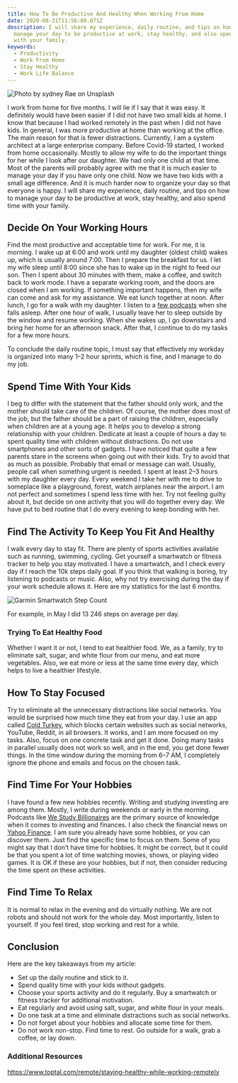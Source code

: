 ```yaml
---
title: How To Be Productive And Healthy When Working From Home
date: 2020-08-31T11:56:00.071Z
description: I will share my experience, daily routine, and tips on how to
  manage your day to be productive at work, stay healthy, and also spend time
  with your family.
keywords:
  - Productivity
  - Work From Home
  - Stay Healthy
  - Work Life Balance
---
```

![Photo by [sydney Rae](https://unsplash.com/@srz?utm_source=medium&utm_medium=referral) on [Unsplash](https://unsplash.com?utm_source=medium&utm_medium=referral)](you-got-this.jpg)

I work from home for five months. I will lie if I say that it was easy. It definitely would have been easier if I did not have two small kids at home. I know that because I had worked remotely in the past when I did not have kids. In general, I was more productive at home than working at the office. The main reason for that is fewer distractions. Currently, I am a system architect at a large enterprise company. Before Covid-19 started, I worked from home occasionally. Mostly to allow my wife to do the important things for her while I look after our daughter. We had only one child at that time. Most of the parents will probably agree with me that it is much easier to manage your day if you have only one child. Now we have two kids with a small age difference. And it is much harder now to organize your day so that everyone is happy. I will share my experience, daily routine, and tips on how to manage your day to be productive at work, stay healthy, and also spend time with your family.

## Decide On Your Working Hours

Find the most productive and acceptable time for work. For me, it is morning. I wake up at 6:00 and work until my daughter (oldest child) wakes up, which is usually around 7:00. Then I prepare the breakfast for us. I let my wife sleep until 8:00 since she has to wake up in the night to feed our son. Then I spent about 30 minutes with them, make a coffee, and switch back to work mode. I have a separate working room, and the doors are closed when I am working. If something important happens, then my wife can come and ask for my assistance. We eat lunch together at noon. After lunch, I go for a walk with my daughter. I listen to a [few podcasts](https://www.viktorstelle.com/blog/podcasts-that-i-recommend-listening-to/) when she falls asleep. After one hour of walk, I usually leave her to sleep outside by the window and resume working. When she wakes up, I go downstairs and bring her home for an afternoon snack. After that, I continue to do my tasks for a few more hours.

To conclude the daily routine topic, I must say that effectively my workday is organized into many 1–2 hour sprints, which is fine, and I manage to do my job.

## Spend Time With Your Kids

I beg to differ with the statement that the father should only work, and the mother should take care of the children. Of course, the mother does most of the job, but the father should be a part of raising the children, especially when children are at a young age. It helps you to develop a strong relationship with your children. Dedicate at least a couple of hours a day to spent quality time with children without distractions. Do not use smartphones and other sorts of gadgets. I have noticed that quite a few parents stare in the screens when going out with their kids. Try to avoid that as much as possible. Probably that email or message can wait. Usually, people call when something urgent is needed. I spent at least 2–3 hours with my daughter every day. Every weekend I take her with me to drive to someplace like a playground, forest, watch airplanes near the airport. I am not perfect and sometimes I spend less time with her. Try not feeling guilty about it, but decide on one activity that you will do together every day. We have put to bed routine that I do every evening to keep bonding with her.

## Find The Activity To Keep You Fit And Healthy

I walk every day to stay fit. There are plenty of sports activities available such as running, swimming, cycling. Get yourself a smartwatch or fitness tracker to help you stay motivated. I have a smartwatch, and I check every day if I reach the 10k steps daily goal. If you think that walking is boring, try listening to podcasts or music. Also, why not try exercising during the day if your work schedule allows it. Here are my statistics for the last 6 months.

![Garmin Smartwatch Step Count](step-count-small.jpg)

For example, in May I did 13 246 steps on average per day.

### Trying To Eat Healthy Food

Whether I want it or not, I tend to eat healthier food. We, as a family, try to eliminate salt, sugar, and white flour from our menu, and eat more vegetables. Also, we eat more or less at the same time every day, which helps to live a healthier lifestyle.

## How To Stay Focused

Try to eliminate all the unnecessary distractions like social networks. You would be surprised how much time they eat from your day. I use an app called [Cold Turkey](https://getcoldturkey.com/), which blocks certain websites such as social networks, YouTube, Reddit, in all browsers. It works, and I am more focused on my tasks. Also, focus on one concrete task and get it done. Doing many tasks in parallel usually does not work so well, and in the end, you get done fewer things. In the time window during the morning from 6–7 AM, I completely ignore the phone and emails and focus on the chosen task.

## Find Time For Your Hobbies

I have found a few new hobbies recently. Writing and studying investing are among them. Mostly, I write during weekends or early in the morning. Podcasts like [We Study Billionaires](https://www.theinvestorspodcast.com/we-study-billionaires/) are the primary source of knowledge when it comes to investing and finances. I also check the financial news on [Yahoo Finance](https://finance.yahoo.com/). I am sure you already have some hobbies, or you can discover them. Just find the specific time to focus on them. Some of you might say that I don’t have time for hobbies. It might be correct, but it could be that you spent a lot of time watching movies, shows, or playing video games. It is OK if these are your hobbies, but if not, then consider reducing the time spent on these activities.

## Find Time To Relax

It is normal to relax in the evening and do virtually nothing. We are not robots and should not work for the whole day. Most importantly, listen to yourself. If you feel tired, stop working and rest for a while.

## Conclusion

Here are the key takeaways from my article:

* Set up the daily routine and stick to it.
* Spend quality time with your kids without gadgets.
* Choose your sports activity and do it regularly. Buy a smartwatch or fitness tracker for additional motivation.
* Eat regularly and avoid using salt, sugar, and white flour in your meals.
* Do one task at a time and eliminate distractions such as social networks.
* Do not forget about your hobbies and allocate some time for them.
* Do not work non-stop. Find time to rest. Go outside for a walk, grab a coffee, or lay down.

### Additional Resources

<https://www.toptal.com/remote/staying-healthy-while-working-remotely>
